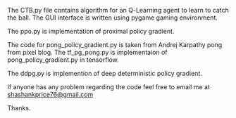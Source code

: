 The CTB.py file contains algorithm for an Q-Learning agent to learn to catch the ball.
The GUI interface is written using pygame gaming environment.

The ppo.py is implementation of proximal policy gradient.

The code for pong_policy_gradient.py is taken from Andrej Karpathy pong from pixel blog.
The tf_pg_pong.py is implementaion of pong_policy_gradient.py in tensorflow.

The ddpg.py is implemention of deep deterministic policy gradient.

If anyone has any problem regarding the code feel free to email me at shashankprice76@gmail.com

Thanks.
